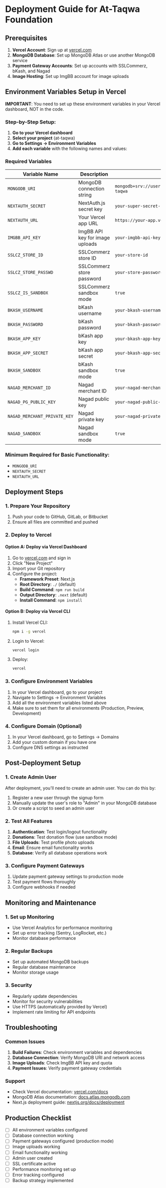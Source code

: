 # Deployment Guide for At-Taqwa Foundation

## Prerequisites

1. **Vercel Account**: Sign up at [vercel.com](https://vercel.com)
2. **MongoDB Database**: Set up MongoDB Atlas or use another MongoDB service
3. **Payment Gateway Accounts**: Set up accounts with SSLCommerz, bKash, and Nagad
4. **Image Hosting**: Set up ImgBB account for image uploads

## Environment Variables Setup in Vercel

**IMPORTANT**: You need to set up these environment variables in your Vercel dashboard, NOT in the code.

### Step-by-Step Setup:

1. **Go to your Vercel dashboard**
2. **Select your project** (at-taqwa)
3. **Go to Settings → Environment Variables**
4. **Add each variable** with the following names and values:

### Required Variables

| Variable Name | Description | Example Value |
|---------------|-------------|---------------|
| `MONGODB_URI` | MongoDB connection string | `mongodb+srv://username:password@cluster.mongodb.net/at-taqwa` |
| `NEXTAUTH_SECRET` | NextAuth.js secret key | `your-super-secret-key-here` |
| `NEXTAUTH_URL` | Your Vercel app URL | `https://your-app.vercel.app` |
| `IMGBB_API_KEY` | ImgBB API key for image uploads | `your-imgbb-api-key` |
| `SSLCZ_STORE_ID` | SSLCommerz store ID | `your-store-id` |
| `SSLCZ_STORE_PASSWD` | SSLCommerz store password | `your-store-password` |
| `SSLCZ_IS_SANDBOX` | SSLCommerz sandbox mode | `true` |
| `BKASH_USERNAME` | bKash username | `your-bkash-username` |
| `BKASH_PASSWORD` | bKash password | `your-bkash-password` |
| `BKASH_APP_KEY` | bKash app key | `your-bkash-app-key` |
| `BKASH_APP_SECRET` | bKash app secret | `your-bkash-app-secret` |
| `BKASH_SANDBOX` | bKash sandbox mode | `true` |
| `NAGAD_MERCHANT_ID` | Nagad merchant ID | `your-nagad-merchant-id` |
| `NAGAD_PG_PUBLIC_KEY` | Nagad public key | `your-nagad-public-key` |
| `NAGAD_MERCHANT_PRIVATE_KEY` | Nagad private key | `your-nagad-private-key` |
| `NAGAD_SANDBOX` | Nagad sandbox mode | `true` |

### Minimum Required for Basic Functionality:
- `MONGODB_URI`
- `NEXTAUTH_SECRET`
- `NEXTAUTH_URL`

## Deployment Steps

### 1. Prepare Your Repository

1. Push your code to GitHub, GitLab, or Bitbucket
2. Ensure all files are committed and pushed

### 2. Deploy to Vercel

#### Option A: Deploy via Vercel Dashboard

1. Go to [vercel.com](https://vercel.com) and sign in
2. Click "New Project"
3. Import your Git repository
4. Configure the project:
   - **Framework Preset**: Next.js
   - **Root Directory**: `./` (default)
   - **Build Command**: `npm run build`
   - **Output Directory**: `.next` (default)
   - **Install Command**: `npm install`

#### Option B: Deploy via Vercel CLI

1. Install Vercel CLI:
   ```bash
   npm i -g vercel
   ```

2. Login to Vercel:
   ```bash
   vercel login
   ```

3. Deploy:
   ```bash
   vercel
   ```

### 3. Configure Environment Variables

1. In your Vercel dashboard, go to your project
2. Navigate to Settings → Environment Variables
3. Add all the environment variables listed above
4. Make sure to set them for all environments (Production, Preview, Development)

### 4. Configure Domain (Optional)

1. In your Vercel dashboard, go to Settings → Domains
2. Add your custom domain if you have one
3. Configure DNS settings as instructed

## Post-Deployment Setup

### 1. Create Admin User

After deployment, you'll need to create an admin user. You can do this by:

1. Register a new user through the signup form
2. Manually update the user's role to "Admin" in your MongoDB database
3. Or create a script to seed an admin user

### 2. Test All Features

1. **Authentication**: Test login/logout functionality
2. **Donations**: Test donation flow (use sandbox mode)
3. **File Uploads**: Test profile photo uploads
4. **Email**: Ensure email functionality works
5. **Database**: Verify all database operations work

### 3. Configure Payment Gateways

1. Update payment gateway settings to production mode
2. Test payment flows thoroughly
3. Configure webhooks if needed

## Monitoring and Maintenance

### 1. Set up Monitoring

- Use Vercel Analytics for performance monitoring
- Set up error tracking (Sentry, LogRocket, etc.)
- Monitor database performance

### 2. Regular Backups

- Set up automated MongoDB backups
- Regular database maintenance
- Monitor storage usage

### 3. Security

- Regularly update dependencies
- Monitor for security vulnerabilities
- Use HTTPS (automatically provided by Vercel)
- Implement rate limiting for API endpoints

## Troubleshooting

### Common Issues

1. **Build Failures**: Check environment variables and dependencies
2. **Database Connection**: Verify MongoDB URI and network access
3. **Image Uploads**: Check ImgBB API key and quota
4. **Payment Issues**: Verify payment gateway credentials

### Support

- Check Vercel documentation: [vercel.com/docs](https://vercel.com/docs)
- MongoDB Atlas documentation: [docs.atlas.mongodb.com](https://docs.atlas.mongodb.com)
- Next.js deployment guide: [nextjs.org/docs/deployment](https://nextjs.org/docs/deployment)

## Production Checklist

- [ ] All environment variables configured
- [ ] Database connection working
- [ ] Payment gateways configured (production mode)
- [ ] Image uploads working
- [ ] Email functionality working
- [ ] Admin user created
- [ ] SSL certificate active
- [ ] Performance monitoring set up
- [ ] Error tracking configured
- [ ] Backup strategy implemented
